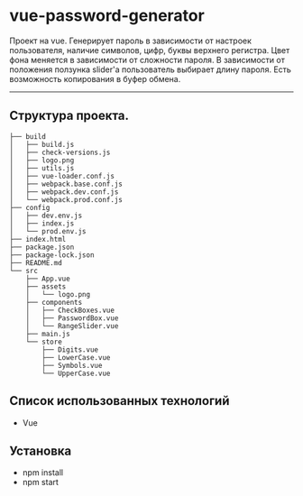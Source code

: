 vue-password-generator
=====================

Проект на vue. Генерирует пароль в зависимости от настроек пользователя, наличие символов, цифр, буквы верхнего регистра. Цвет фона меняется в зависимости от сложности пароля. В зависимости от положения ползунка slider'а пользователь выбирает длину пароля. Есть возможность копирования в буфер обмена. 
***


Структура проекта. 
-----------------------------------
```
├── build
│   ├── build.js
│   ├── check-versions.js
│   ├── logo.png
│   ├── utils.js
│   ├── vue-loader.conf.js
│   ├── webpack.base.conf.js
│   ├── webpack.dev.conf.js
│   └── webpack.prod.conf.js
├── config
│   ├── dev.env.js
│   ├── index.js
│   └── prod.env.js
├── index.html
├── package.json
├── package-lock.json
├── README.md
└── src
    ├── App.vue
    ├── assets
    │   └── logo.png
    ├── components
    │   ├── CheckBoxes.vue
    │   ├── PasswordBox.vue
    │   └── RangeSlider.vue
    ├── main.js
    └── store
        ├── Digits.vue
        ├── LowerCase.vue
        ├── Symbols.vue
        └── UpperCase.vue

```
Список использованных технологий
-----------------------------------
* Vue

Установка
-----------------------------------
* npm install
* npm start
